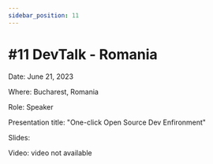 ```yaml
---
sidebar_position: 11
---
```


# #11 DevTalk - Romania

Date: June 21, 2023

Where: Bucharest, Romania

Role: Speaker

Presentation title: "One-click Open Source Dev Enfironment"

Slides: 

Video: video not available